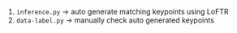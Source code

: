 1. `inference.py` -> auto generate matching keypoints using LoFTR 
2. `data-label.py` -> manually check auto generated keypoints